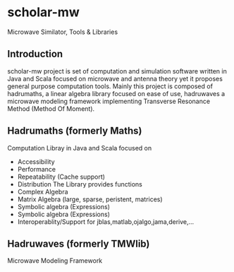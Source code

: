 # scholar-mw
Microwave Similator, Tools &amp; Libraries
## Introduction
scholar-mw project is  set of computation and simulation software written in Java and Scala focused on microwave and antenna theory yet it proposes  general purpose computation tools. Mainly this project is composed of hadrumaths, a linear algebra library focused on ease of use, hadruwaves a microwave modeling framework implementing Transverse Resonance Method (Method Of Moment).
## Hadrumaths (formerly Maths)
  Computation Libray in Java and Scala focused on
   + Accessibility
   + Performance
   + Repeatability (Cache support)
   + Distribution
 The Library provides functions
   + Complex Algebra
   + Matrix Algebra (large, sparse, peristent, matrices)
   + Symbolic algebra (Expressions)
   + Symbolic algebra (Expressions)
   + Interoperablity/Support for jblas,matlab,ojalgo,jama,derive,...
  
## Hadruwaves (formerly TMWlib)
  Microwave Modeling Framework 
